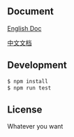 
## Document

[English Doc](https://github.com/zzz945/write-vue3-from-scratch/blob/master/doc/en-us.md)

[中文文档](https://github.com/zzz945/write-vue3-from-scratch/blob/master/doc/zh-cn.md)

## Development

```sh
$ npm install
$ npm run test
```

## License

Whatever you want

